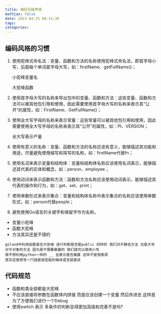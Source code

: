 ```yaml
---
title: 编码风格养成
mathjax: false
date: 2023-04-25 08:14:30
tags:
categories:
---
```


## 编码风格的习惯

1. 使用驼峰式命名法：变量、函数和方法的名称使用驼峰式命名法，即首字母小写，后面每个单词首字母大写，如：firstName、getFullName()；

   小驼峰变量名

   大驼峰函数

2. 使用首字母大写的名称来导出包中的变量、函数和方法：这些变量、函数和方法可以被其他包引用和使用，因此需要使用首字母大写的名称来表示其“公开”的属性，如：FirstName、GetFullName()；

3. 使用全大写字母的名称来表示常量：这些常量可以被其他包引用和使用，因此需要使用全大写字母的名称来表示其“公开”的属性，如：PI、VERSION；

   全大写表示产量

4. 使用有意义的名称：变量、函数和方法的名称应该有意义，能够描述其功能和用途，尽量避免使用缩写和简写的名称，如：firstName代替fn；

5. 使用名词来表示变量和结构体：变量和结构体名称应该使用名词表示，能够描述其代表的实体和概念，如：person、employee；

6. 使用动词来表示函数和方法：函数和方法名称应该使用动词表示，能够描述其代表的操作和行为，如：get、set、print；

7. 使用单数形式来表示集合：变量和结构体名称中表示集合的名称应该使用单数形式，如：person代替people；

8. 避免使用Go语言的关键字和保留字作为名称。



* 变量小驼峰
* 函数大驼峰
* 方法其实还是不错的



```
goland中利用函数是否大驼峰 进行判断是否是public 同样的 我们对于静态方法 也是大写 
对于对象的方法 因为是不需要暴露的 我们就可以使用小写
我不想利用python一样的 __ 去表示是否暴露 这样不是很美观
其实还是想写一门就是高性能的编译语言就是说 

```

## 代码规范

* 函数和类全部都是大驼峰
* 不应该直接将参数在函数体内拼接 而是应该创建一个变量 然后传进去 这样是为了方便我们进行一个Debug
* 使用switch 表示 多条件的判断显得更加高级和完善不是吗?







